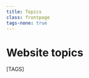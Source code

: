 ```yaml
---
title: Topics
class: frontpage
tags-none: true
---
```


# Website topics

<div markdown="1" class="md-topics-index">

[TAGS]

</div>
